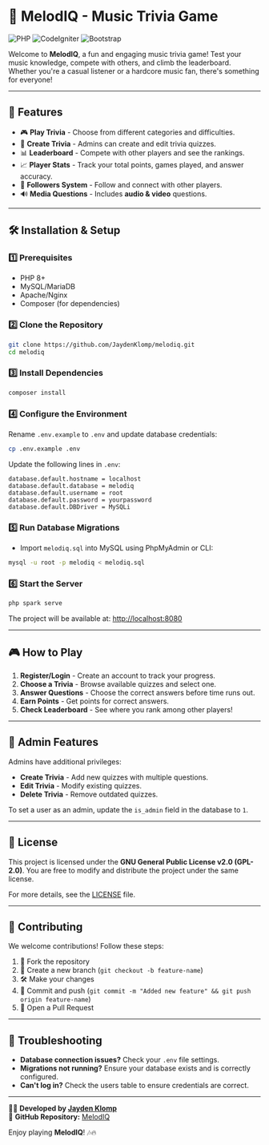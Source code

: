 # 🎵 MelodIQ - Music Trivia Game

![PHP](https://img.shields.io/badge/PHP-8.1-blue) ![CodeIgniter](https://img.shields.io/badge/CodeIgniter-4.3-red) ![Bootstrap](https://img.shields.io/badge/Bootstrap-5.3-purple)

Welcome to **MelodIQ**, a fun and engaging music trivia game! Test your music knowledge, compete with others, and climb the leaderboard. Whether you're a casual listener or a hardcore music fan, there's something for everyone!

---

## 🚀 Features
- 🎮 **Play Trivia** - Choose from different categories and difficulties.
- 📝 **Create Trivia** - Admins can create and edit trivia quizzes.
- 📊 **Leaderboard** - Compete with other players and see the rankings.
- 📈 **Player Stats** - Track your total points, games played, and answer accuracy.
- 👥 **Followers System** - Follow and connect with other players.
- 🔊 **Media Questions** - Includes **audio & video** questions.

---

## 🛠️ Installation & Setup
### 1️⃣ Prerequisites
- PHP 8+
- MySQL/MariaDB
- Apache/Nginx
- Composer (for dependencies)

### 2️⃣ Clone the Repository
```sh
git clone https://github.com/JaydenKlomp/melodiq.git
cd melodiq
```

### 3️⃣ Install Dependencies
```sh
composer install
```

### 4️⃣ Configure the Environment
Rename `.env.example` to `.env` and update database credentials:
```sh
cp .env.example .env
```
Update the following lines in `.env`:
```
database.default.hostname = localhost
database.default.database = melodiq
database.default.username = root
database.default.password = yourpassword
database.default.DBDriver = MySQLi
```

### 5️⃣ Run Database Migrations
- Import `melodiq.sql` into MySQL using PhpMyAdmin or CLI:
```bash
mysql -u root -p melodiq < melodiq.sql
```

### 6️⃣ Start the Server
```sh
php spark serve
```

The project will be available at: [http://localhost:8080](http://localhost:8080)

---

## 🎮 How to Play
1. **Register/Login** - Create an account to track your progress.
2. **Choose a Trivia** - Browse available quizzes and select one.
3. **Answer Questions** - Choose the correct answers before time runs out.
4. **Earn Points** - Get points for correct answers.
5. **Check Leaderboard** - See where you rank among other players!

---

## 🎩 Admin Features
Admins have additional privileges:
- **Create Trivia** - Add new quizzes with multiple questions.
- **Edit Trivia** - Modify existing quizzes.
- **Delete Trivia** - Remove outdated quizzes.

To set a user as an admin, update the `is_admin` field in the database to `1`.

---

## 📜 License
This project is licensed under the **GNU General Public License v2.0 (GPL-2.0)**. You are free to modify and distribute the project under the same license.

For more details, see the [LICENSE](LICENSE) file.

---
## 🌟 Contributing
We welcome contributions! Follow these steps:
1. 🍴 Fork the repository
2. 🌿 Create a new branch (`git checkout -b feature-name`)
3. 🛠️ Make your changes
4. 🚀 Commit and push (`git commit -m "Added new feature" && git push origin feature-name`)
5. 🔁 Open a Pull Request

---

## 🔧 Troubleshooting
- **Database connection issues?** Check your `.env` file settings.
- **Migrations not running?** Ensure your database exists and is correctly configured.
- **Can't log in?** Check the users table to ensure credentials are correct.

---

👨‍💻 **Developed by [Jayden Klomp](https://github.com/JaydenKlomp)**  
🔗 **GitHub Repository:** [MelodIQ](https://github.com/JaydenKlomp/melodiq)


Enjoy playing **MelodIQ**! 🎶🔥

